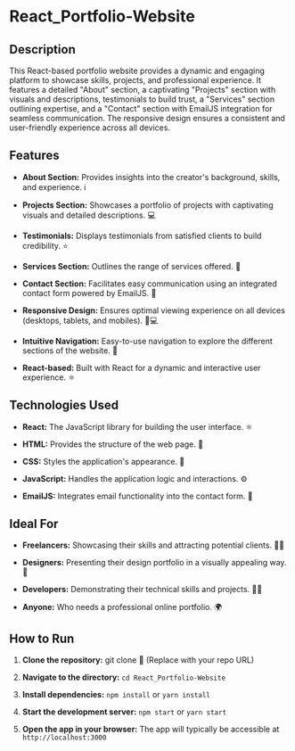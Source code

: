 # React_Portfolio-Website

## Description

This React-based portfolio website provides a dynamic and engaging platform to showcase skills, projects, and professional experience.  It features a detailed "About" section, a captivating "Projects" section with visuals and descriptions, testimonials to build trust, a "Services" section outlining expertise, and a "Contact" section with EmailJS integration for seamless communication.  The responsive design ensures a consistent and user-friendly experience across all devices.

## Features

* **About Section:**  Provides insights into the creator's background, skills, and experience. ℹ️

* **Projects Section:** Showcases a portfolio of projects with captivating visuals and detailed descriptions. 💻

* **Testimonials:**  Displays testimonials from satisfied clients to build credibility. ⭐

* **Services Section:**  Outlines the range of services offered. 💼

* **Contact Section:**  Facilitates easy communication using an integrated contact form powered by EmailJS. 📧

* **Responsive Design:**  Ensures optimal viewing experience on all devices (desktops, tablets, and mobiles). 📱💻

* **Intuitive Navigation:**  Easy-to-use navigation to explore the different sections of the website. 🧭

* **React-based:** Built with React for a dynamic and interactive user experience. ⚛️

## Technologies Used

* **React:**  The JavaScript library for building the user interface. ⚛️

* **HTML:**  Provides the structure of the web page. 🧱

* **CSS:**  Styles the application's appearance. 💅

* **JavaScript:**  Handles the application logic and interactions. ⚙️

* **EmailJS:**  Integrates email functionality into the contact form. 📧

## Ideal For

* **Freelancers:**  Showcasing their skills and attracting potential clients. 🧑‍💼

* **Designers:**  Presenting their design portfolio in a visually appealing way. 🎨

* **Developers:**  Demonstrating their technical skills and projects. 👨‍💻

* **Anyone:**  Who needs a professional online portfolio. 🌍

## How to Run

1. **Clone the repository:** git clone 💾 (Replace with your repo URL)

2. **Navigate to the directory:** `cd React_Portfolio-Website`

3. **Install dependencies:** `npm install` or `yarn install`

4. **Start the development server:** `npm start` or `yarn start`

5. **Open the app in your browser:** The app will typically be accessible at `http://localhost:3000`

